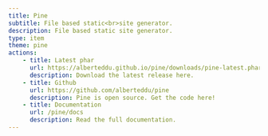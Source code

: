 ```yaml
---
title: Pine
subtitle: File based static<br>site generator.
description: File based static site generator.
type: item
theme: pine
actions:
    - title: Latest phar
      url: https://alberteddu.github.io/pine/downloads/pine-latest.phar
      description: Download the latest release here.
    - title: Github
      url: https://github.com/alberteddu/pine
      description: Pine is open source. Get the code here!
    - title: Documentation
      url: /pine/docs
      description: Read the full documentation.
---
```

